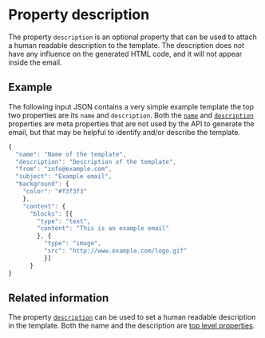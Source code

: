 # Property description

The property `description` is an optional property that can be used to attach 
a human readable description to the template. The description does not have any 
influence on the generated HTML code, and it will not appear inside the email.

## Example

The following input JSON contains a very simple example template the top two 
properties are its `name` and `description`. Both the [`name`](../json/property-name)
and  [`description`](../json/property-description)
properties are meta properties that are not used by the API to generate the
email, but that may be helpful to identify and/or describe the template.

```javascript
{
  "name": "Name of the template",
  "description": "Description of the template",
  "from": "info@example.com",
  "subject": "Example email",
  "background": {
    "color": "#f3f3f3"
    },
    "content": {
      "blocks": [{
        "type": "text",
        "content": "This is an example email"
        }, {
          "type": "image",
          "src": "http://www.example.com/logo.gif"
          }]
      }
}
```

## Related information

The property [`description`](../json/property-description) 
can be used to set a human readable description in the template. Both the name 
and the description are [top level properties](../json/top-level-properties).
